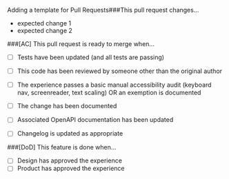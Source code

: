 Adding a template for Pull Requests###This pull request changes...

- expected change 1
- expected change 2

###[AC] This pull request is ready to merge when...

- [ ] Tests have been updated (and all tests are passing)
- [ ] This code has been reviewed by someone other than the original author
- [ ] The experience passes a basic manual accessibility audit (keyboard nav, screenreader, text scaling) OR an exemption is documented
- [ ] The change has been documented
- [ ] Associated OpenAPI documentation has been updated
- [ ] Changelog is updated as appropriate


###[DoD] This feature is done when...

- [ ] Design has approved the experience
- [ ] Product has approved the experience
